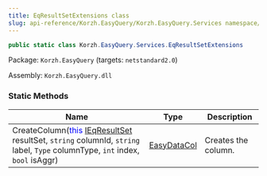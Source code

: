 ```yaml
---
title: EqResultSetExtensions class
slug: api-reference/Korzh.EasyQuery/Korzh.EasyQuery.Services namespace/eqresultsetextensions-class
---
```



```csharp
public static class Korzh.EasyQuery.Services.EqResultSetExtensions

```
Package: `Korzh.EasyQuery` (targets: `netstandard2.0`)

Assembly: `Korzh.EasyQuery.dll`

### Static Methods

| Name | Type | Description | 
| --- | --- | --- | 
| CreateColumn(<span style='color: blue'>this</span> [IEqResultSet](/api-reference/korzh-easyquery/korzh-easyquery-services-namespace/ieqresultset-interface) resultSet, `string` columnId, `string` label, `Type` columnType, `int` index, `bool` isAggr) | [EasyDataCol](/api-reference/easydata-core/easydata-namespace/easydatacol-class) | Creates the column. |